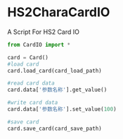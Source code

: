 # HS2CharaCardIO
A Script For HS2 Card IO 

```python
from CardIO import *

card = Card()
#load card
card.load_card(card_load_path)

#read card data
card.data['参数名称'].get_value()

#write card data
card.data['参数名称'].set_value(100)

#save card
card.save_card(card_save_path)

```
